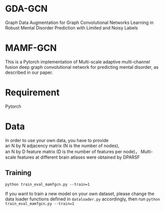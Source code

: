 # GDA-GCN
Graph Data Augmentation for Graph Convolutional Networks Learning in Robust Mental Disorder Prediction with Limited and Noisy Labels
# MAMF-GCN
This is a Pytorch implementation of Multi-scale adaptive multi-channel fusion deep graph convolutional network for predicting mental disorder, as described in our paper.
# Requirement
Pytorch  

# Data
In order to use your own data, you have to provide  
an N by N adjacency matrix (N is the number of nodes),  
an N by D feature matrix (D is the number of features per node)，
Multi-scale features at different brain atlases were obtained by DPARSF

## Training
```
python train_eval_mamfgcn.py --train=1
```
If you want to train a new model on your own dataset, please change the data loader functions defined in `dataloader.py` accordingly, then run `python train_eval_mamfgcn.py --train=1`  

